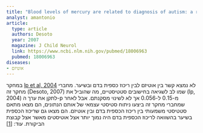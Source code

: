 ```yaml
---
title: "Blood levels of mercury are related to diagnosis of autism: a reanalysis of an important data set"
analyst: amantonio
article:
  type: article
  authors: Desoto
  year: 2007
  magazine: J Child Neurol
  link: https://www.ncbi.nlm.nih.gov/pubmed/18006963
  pubmed: 18006963
diseases:
- אוטיזם
---
```


במחקר [lp et al, 2004](https://www.ncbi.nlm.nih.gov/pubmed/15446391) לא נמצא קשר בין אוטיזם לבין ריכוז כספית בדם ובשיער. מחברי מחקר זה (Desoto, 2007) שמו לב לשגיאה בחישובים סטטיסטיים, מה שהוביל את (lp, 2004) לתקן את ערך ה-p מ-0.15 ל-0.056 אך לא לשינוי מסקנתם.
אבל לאחר שמחברי מחקר זה ביצעו ניתוח סטיסטי עצמאי של אותם הנתונים, הם מצאו מתאם סטטיסטי משמעותי בין ריכוז הכספית בדם ובין אוטיזם. הם מצאו גם שריכוז הכספית בשיער בהשוואה לריכוז הכספית בדם היה נמוך יותר אצל אוטיסטים מאשר אצל קבוצת הביקורת. עוד: [[1]](https://www.ncbi.nlm.nih.gov/pubmed/26738726)
